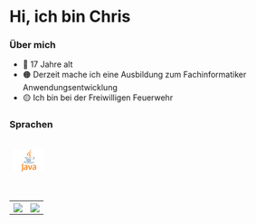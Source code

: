 # Hi, ich bin Chris

### Über mich

- 🔴 17 Jahre alt
- 🟠 Derzeit mache ich eine Ausbildung zum Fachinformatiker Anwendungsentwicklung
- 🟡 Ich bin bei der Freiwilligen Feuerwehr

### Sprachen

<code>
 <a href="https://github.com/Bmxertv"><img height="40" src="./image/java.png" alt="Java Language"></a>
</code>

<br>
<br>

<table>
    <tr>
        <td>
            <a href="https://github.com/Bmxertv">
                <img align="center" src="https://github-readme-stats.vercel.app/api/?username=Bmxertv&locale=de&theme=react&show_owner=true&show_icons=true">
            </a>
        </td>
        <td>
            <a href="https://github.com/Bmxertv">
                <img align="center" src="https://github-readme-stats.vercel.app/api/top-langs/?username=Bmxertv&locale=de&theme=react">
            </a>
        </td>
    </tr>
</table>
